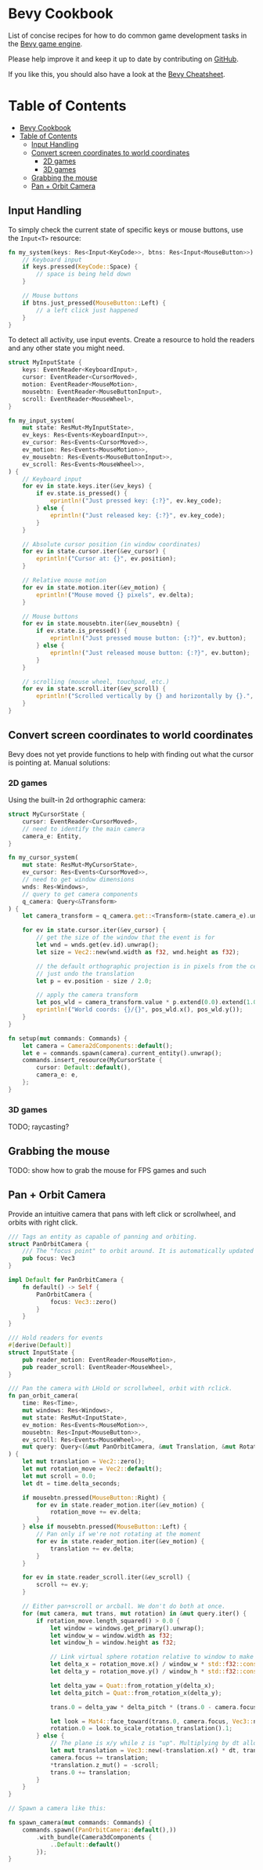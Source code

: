 # Bevy Cookbook

List of concise recipes for how to do common game development tasks in the [Bevy game engine](https://github.com/bevyengine/bevy).

Please help improve it and keep it up to date by contributing on [GitHub](https://github.com/jamadazi/bevy-cookbook).

If you like this, you should also have a look at the [Bevy Cheatsheet](https://github.com/jamadazi/bevy-cheatsheet).

Table of Contents
=================

- [Bevy Cookbook](#bevy-cookbook)
- [Table of Contents](#table-of-contents)
  - [Input Handling](#input-handling)
  - [Convert screen coordinates to world coordinates](#convert-screen-coordinates-to-world-coordinates)
    - [2D games](#2d-games)
    - [3D games](#3d-games)
  - [Grabbing the mouse](#grabbing-the-mouse)
  - [Pan + Orbit Camera](#pan--orbit-camera)


## Input Handling

To simply check the current state of specific keys or mouse buttons, use the `Input<T>` resource:

```rust
fn my_system(keys: Res<Input<KeyCode>>, btns: Res<Input<MouseButton>>) {
    // Keyboard input
    if keys.pressed(KeyCode::Space) {
        // space is being held down
    }

    // Mouse buttons
    if btns.just_pressed(MouseButton::Left) {
        // a left click just happened
    }
}
```

To detect all activity, use input events. Create a resource to hold the readers and any other state you might need.

```rust
struct MyInputState {
    keys: EventReader<KeyboardInput>,
    cursor: EventReader<CursorMoved>,
    motion: EventReader<MouseMotion>,
    mousebtn: EventReader<MouseButtonInput>,
    scroll: EventReader<MouseWheel>,
}

fn my_input_system(
    mut state: ResMut<MyInputState>,
    ev_keys: Res<Events<KeyboardInput>>,
    ev_cursor: Res<Events<CursorMoved>>,
    ev_motion: Res<Events<MouseMotion>>,
    ev_mousebtn: Res<Events<MouseButtonInput>>,
    ev_scroll: Res<Events<MouseWheel>>,
) {
    // Keyboard input
    for ev in state.keys.iter(&ev_keys) {
        if ev.state.is_pressed() {
            eprintln!("Just pressed key: {:?}", ev.key_code);
        } else {
            eprintln!("Just released key: {:?}", ev.key_code);
        }
    }

    // Absolute cursor position (in window coordinates)
    for ev in state.cursor.iter(&ev_cursor) {
        eprintln!("Cursor at: {}", ev.position);
    }

    // Relative mouse motion
    for ev in state.motion.iter(&ev_motion) {
        eprintln!("Mouse moved {} pixels", ev.delta);
    }

    // Mouse buttons
    for ev in state.mousebtn.iter(&ev_mousebtn) {
        if ev.state.is_pressed() {
            eprintln!("Just pressed mouse button: {:?}", ev.button);
        } else {
            eprintln!("Just released mouse button: {:?}", ev.button);
        }
    }

    // scrolling (mouse wheel, touchpad, etc.)
    for ev in state.scroll.iter(&ev_scroll) {
        eprintln!("Scrolled vertically by {} and horizontally by {}.", ev.y, ev.x);
    }
}
```

## Convert screen coordinates to world coordinates

Bevy does not yet provide functions to help with finding out what the cursor is pointing at. Manual solutions:

### 2D games

Using the built-in 2d orthographic camera:

```rust
struct MyCursorState {
    cursor: EventReader<CursorMoved>,
    // need to identify the main camera
    camera_e: Entity, 
}

fn my_cursor_system(
    mut state: ResMut<MyCursorState>,
    ev_cursor: Res<Events<CursorMoved>>,
    // need to get window dimensions
    wnds: Res<Windows>,
    // query to get camera components
    q_camera: Query<&Transform>
) {
    let camera_transform = q_camera.get::<Transform>(state.camera_e).unwrap();

    for ev in state.cursor.iter(&ev_cursor) {
        // get the size of the window that the event is for
        let wnd = wnds.get(ev.id).unwrap();
        let size = Vec2::new(wnd.width as f32, wnd.height as f32);

        // the default orthographic projection is in pixels from the center;
        // just undo the translation
        let p = ev.position - size / 2.0;

        // apply the camera transform
        let pos_wld = camera_transform.value * p.extend(0.0).extend(1.0);
        eprintln!("World coords: {}/{}", pos_wld.x(), pos_wld.y());
    }
}

fn setup(mut commands: Commands) {
    let camera = Camera2dComponents::default();
    let e = commands.spawn(camera).current_entity().unwrap();
    commands.insert_resource(MyCursorState {
        cursor: Default::default(),
        camera_e: e,
    };
}
```

### 3D games

TODO; raycasting?

## Grabbing the mouse

TODO: show how to grab the mouse for FPS games and such


## Pan + Orbit Camera

Provide an intuitive camera that pans with left click or scrollwheel, and orbits with right click.

```rust
/// Tags an entity as capable of panning and orbiting.
struct PanOrbitCamera {
    /// The "focus point" to orbit around. It is automatically updated when panning the camera
    pub focus: Vec3
}

impl Default for PanOrbitCamera {
    fn default() -> Self {
        PanOrbitCamera {
            focus: Vec3::zero()
        }
    }
}

/// Hold readers for events
#[derive(Default)]
struct InputState {
    pub reader_motion: EventReader<MouseMotion>,
    pub reader_scroll: EventReader<MouseWheel>,
}

/// Pan the camera with LHold or scrollwheel, orbit with rclick.
fn pan_orbit_camera(
    time: Res<Time>,
    mut windows: Res<Windows>,
    mut state: ResMut<InputState>,
    ev_motion: Res<Events<MouseMotion>>,
    mousebtn: Res<Input<MouseButton>>,
    ev_scroll: Res<Events<MouseWheel>>,
    mut query: Query<(&mut PanOrbitCamera, &mut Translation, &mut Rotation)>
) {
    let mut translation = Vec2::zero();
    let mut rotation_move = Vec2::default();
    let mut scroll = 0.0;
    let dt = time.delta_seconds;

    if mousebtn.pressed(MouseButton::Right) {
        for ev in state.reader_motion.iter(&ev_motion) {
            rotation_move += ev.delta;
        }
    } else if mousebtn.pressed(MouseButton::Left) {
        // Pan only if we're not rotating at the moment
        for ev in state.reader_motion.iter(&ev_motion) {
            translation += ev.delta;
        }
    }

    for ev in state.reader_scroll.iter(&ev_scroll) {
        scroll += ev.y;
    }

    // Either pan+scroll or arcball. We don't do both at once.
    for (mut camera, mut trans, mut rotation) in &mut query.iter() {
        if rotation_move.length_squared() > 0.0 {
            let window = windows.get_primary().unwrap();
            let window_w = window.width as f32;
            let window_h = window.height as f32;

            // Link virtual sphere rotation relative to window to make it feel nicer
            let delta_x = rotation_move.x() / window_w * std::f32::consts::PI * 2.0;
            let delta_y = rotation_move.y() / window_h * std::f32::consts::PI;

            let delta_yaw = Quat::from_rotation_y(delta_x);
            let delta_pitch = Quat::from_rotation_x(delta_y);

            trans.0 = delta_yaw * delta_pitch * (trans.0 - camera.focus) + camera.focus;

            let look = Mat4::face_toward(trans.0, camera.focus, Vec3::new(0.0, 1.0, 0.0));
            rotation.0 = look.to_scale_rotation_translation().1;
        } else {
            // The plane is x/y while z is "up". Multiplying by dt allows for a constant pan rate
            let mut translation = Vec3::new(-translation.x() * dt, translation.y() * dt, 0.0);
            camera.focus += translation;
            *translation.z_mut() = -scroll;
            trans.0 += translation;
        }
    }
}

// Spawn a camera like this:

fn spawn_camera(mut commands: Commands) {
    commands.spawn((PanOrbitCamera::default(),))
        .with_bundle(Camera3dComponents {
            ..Default::default()
        });
}

```

